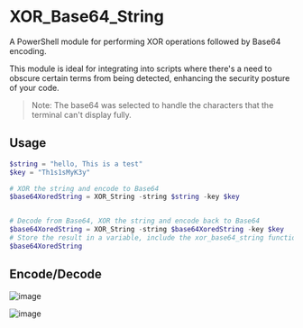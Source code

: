 # XOR_Base64_String
A PowerShell module for performing XOR operations followed by Base64 encoding.

This module is ideal for integrating into scripts where there's a need to obscure certain terms from being detected, enhancing the security posture of your code.

> Note: The base64 was selected to handle the characters that the terminal can't display fully. 

## Usage
```powershell
$string = "hello, This is a test"
$key = "Th1s1sMyK3y"

# XOR the string and encode to Base64
$base64XoredString = XOR_String -string $string -key $key


# Decode from Base64, XOR the string and encode back to Base64
$base64XoredString = XOR_String -string $base64XoredString -key $key
# Store the result in a variable, include the xor_base64_string function in your script
$base64XoredString
```

## Encode/Decode
![image](https://github.com/AssassinUKG/XOR_BASE64_String/assets/5285547/95d3c1f1-4387-4ec9-aff2-66aa3c45dac5)

![image](https://github.com/AssassinUKG/XOR_BASE64_String/assets/5285547/7dcb548b-cd9b-4211-9fad-81bfe55655b9)


